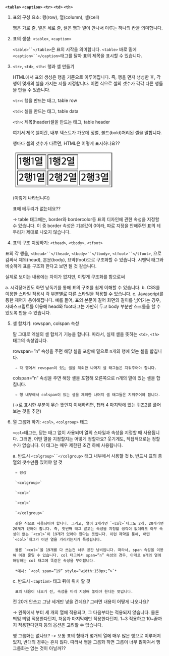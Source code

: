 **`<table>`    `<caption>`    `<tr>`    `<td>`    `<th>`**


1. 표의 구성 요소: 행(row), 열(column), 셀(cell)
    
    행은 가로 줄, 열은 세로 줄, 셀은 행과 열이 만나서 이루는 하나의 칸을 의미합니다.

   
2. 표의 생성: `<table>`, `<caption>`
    
    `<table>``</table>`은 표의 시작을 의미합니다. `<table>` 바로 밑에 `<caption>``</caption>`태그를 달아 표의 제목을 표시할 수 있습니다.
    


3. `<tr>`, `<td>`, `<th>`: 행과 셀 만들기
    
    HTML에서 표의 생성은 행을 기준으로 이루어집니다. 즉, 행을 먼저 생성한 후, 각 행이 몇개의 셀을 가지는 지를 지정합니다. 이런 식으로 셀의 갯수가 각각 다른 행들을 만들 수 있습니다. 
    
    `<tr>`: 행을 만드는 태그, table row
    
    `<td>`: 셀을 만드는 태그, table data
    
    `<th>`: 제목(header)셀을 만드는 태그, table header
    
    여기서 제목 셀이란, 내부 텍스트가 가운데 정렬, 볼드(bold)처리된 셀을 말합니다. 
    
    행마다 셀의 갯수가 다르면, HTML은 어떻게 표시하나요??
    
    ![img13](./img/13.png)
    
    (이렇게 나타납니다)
    
    표에 테두리가 없는데요??
    
    → table 태그에는, border와 bordercolor등 표의 디자인에 관한 속성을 지정할 수 있습니다. 이 중 border 속성은 기본값이 0이라, 따로 지정을 안해주면 표의 테두리가 제대로 나오지 않습니다.

   
4. 표의 구조 지정하기: `<thead>`, `<tbody>`, `<tfoot>`

표의 각 행을, `<thead>``</thead>`, `<tbody>``</tbody>`, `<tfoot>``</tfoot>`, 으로 감싸서 제목(head), 본문(body), 요약(foot)으로 구조화할 수 있습니다. 시멘틱 태그와 비슷하게 표를 구조화 한다고 보면 될 것 같습니다.

실제로 보이는 내용에는 차이가 없지만, 이렇게 구조화를 함으로써

a. 시각장애인도 화면 낭독기를 통해 표의 구조를 쉽게 이해할 수 있습니다.
b. CSS를 이용한 스타일 적용시 각 부분별로 다른 스타일을 적용할 수 있습니다.
c. Javascript를 통한 제어가 용이해집니다. 예를 들어, 표의 본문이 길어 화면의 길이를 넘어가는 경우, 자바스크립트를 이용해 head와 foot태그는 가만히 두고 body 부분만 스크롤을 할 수 있도록 만들 수 있습니다.


5. 셀 합치기: rowspan, colspan 속성
    
    말 그대로 엑셀의 셀 합치기 기능을 합니다. 따라서, 실제 셀을 뜻하는 `<td>`, `<th>` 태그의 속성입니다. 
    
    rowspan=”n” 속성을 주면 해당 셀을 포함해 밑으로 n개의 행에 있는 셀을 합칩니다.

		→ 각 행에서 rowspan이 있는 셀을 제외한 나머지 셀 태그들은 지워주어야 합니다.

	colspan=”n” 속성을 주면 해당 셀을 포함해 오른쪽으로 n개의 열에 있는 셀을 합칩니다.

		→ 행 내부에서 colspan이 있는 셀을 제외한 나머지 셀 태그들은 지워주어야 합니다.

	(→로 표시한 부분이 무슨 뜻인지 이해하려면, 챕터 4 마지막에 있는 퀴즈2를 풀어보는 것을 추천)


6. 열 그룹화 하기: `<col>`, `<colgroup>` 태그
    
    `<col>`태그는, 닫는 태그 없이 사용되며 열의 스타일과 속성을 지정할 때 사용됩니다. 그러면, 어떤 열을 지정할지는 어떻게 정할까요? 웃기게도, 직접적으로는 정할 수가 없습니다. 이 태그는 매우 제한된 조건 하에 사용됩니다.
    
    a. 반드시 `<colgroup>``</colgroup>` 태그 내부에서 사용할 것
    b. 반드시 표의 총 열의 갯수만큼 있어야  할 것
        
        → 항상 
        
        `<colgroup>`
        
        `<col>`
        
        `<col>`
        
        `</colgroup>`
        
        같은 식으로 사용되어야 합니다. 그리고, 열이 2개라면 `<col>`태그도 2개, 20개라면 20개가 있어야 합니다. 즉, 첫번째 태그 말고는 속성을 지정할 생각이 없더라도 아무 속성이 없는 `<col>`이 19개가 있어야 한다는 뜻입니다. 이런 제약을 통해, 어떤 `<col>`태그가 어떤 열을 가리키는지가 특정됩니다.
        
        물론 `<col>`을 19개를 다 쓰는건 너무 공간 낭비입니다. 따라서, span 속성을 이용해 이걸 줄일 수 있습니다. col 태그에서 span=”n” 속성의 경우, 아래로 n개의 열에 해당하는 col 태그에 똑같은 속성을 부여합니다.
        
        *예시: `<col span=”19” style=”width:150px;”>`*
        
    c. 반드시 `<caption>` 태그 뒤에 위치 할 것
        
        표의 내용이 나오기 전, 속성을 미리 지정해 놓아야 한다는 뜻입니다.
        
    
    전 20개 안쓰고 그냥 세개만 넣을 건데요? 그러면 내용이 어떻게 나오나요?
    
    → 왼쪽에서 부터 세 개의 열에 적용되고, 그 다음부터는 적용되지 않습니다. 물론 띄엄 띄엄 적용한다던지, 처음과 마지막에만 적용한다던지. 1~3 적용하고 10~끝까지 적용한다던지 등의 옵션은 고려할 수 없습니다.

    행 그룹화는 없나요?
    -> 보통 표의 형태가 몇개의 열에 매우 많은 행으로 이루어져 있지, 반대의 경우는 흔치 않다. 따라서 행을 그룹화 하면 그룹이 너무 많아져서 행 그룹화는 없는 것이 아닐까??